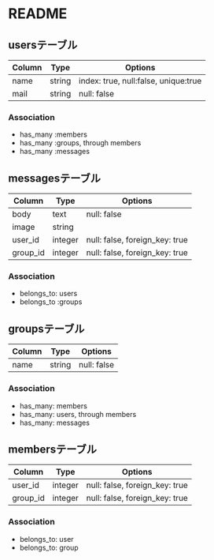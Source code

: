 # README

## usersテーブル
|Column|Type|Options|
|------|----|-------|
|name|string|index: true, null:false, unique:true|
|mail|string|null: false|

### Association
- has_many :members
- has_many :groups, through members
- has_many :messages

## messagesテーブル
|Column|Type|Options|
|------|----|-------|
|body|text|null: false|
|image|string||
|user_id|integer|null: false, foreign_key: true|
|group_id|integer|null: false, foreign_key: true|

### Association
- belongs_to: users
- belongs_to :groups

## groupsテーブル
|Column|Type|Options|
|------|----|-------|
|name|string|null: false|

### Association
- has_many: members
- has_many: users, through members
- has_many: messages

## membersテーブル
|Column|Type|Options|
|------|----|-------|
|user_id|integer|null: false, foreign_key: true|
|group_id|integer|null: false, foreign_key: true|

### Association
- belongs_to: user
- belongs_to: group